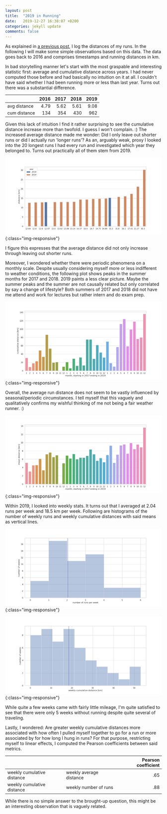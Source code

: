 ```yaml
---
layout: post
title:  "2019 in Running"
date:   2019-12-27 16:38:07 +0200
categories: jekyll update
comments: false
---
```


As explained in [a previous post](http://kevinkle.in/jekyll/update/2018/10/28/running-log.html), I log the distances of my runs. In the following I will make some simple observations based on this data. The data goes back to 2016 and comprises timestamps and running distances in km.

In bad storytelling manner let's start with the most graspable and interesting statistic first: average and cumulative distance across years. I had never computed those before and had basically no intuition on it at all. I couldn't have said whether I had been running more or less than last year. Turns out there was a substantial difference.

|              |   2016 |   2017 |   2018 |   2019 |
|--------------|-------:|-------:|-------:|-------:|
| avg distance |   4.79 |   5.62 |   5.61 |   9.08 |
| cum distance | 134| 354 | 430 | 962 |

Given this lack of intuition I find it rather surprising to see the cumulative distance increase more than twofold. I guess I won't complain. :) The increased average distance made me wonder: Did I only leave out shorter runs or did I actually run 'longer runs'? As an, arguably weak, proxy I looked into the 20 longest runs I had every run and investigated which year they belonged to. Turns out practically all of them stem from 2019.

![20 longest runs](/top_runs.png){:class="img-responsive"}

I figure this expresses that the average distance did not only increase through leaving out shorter runs.


Moreover, I wondered whether there were periodic phenomena on a monthly scale. Despite usually considering myself more or less indifferent to weather conditions, the following plot shows peaks in the summer months for 2017 and 2018. 2019 paints a less clear picture. Maybe the summer peaks and the summer are not causally related but only correlated by say a change of lifestyle? Both summers of 2017 and 2018 did not have me attend and work for lectures but rather intern and do exam prep.

![monthly sums](/monthly_sums.png){:class="img-responsive"}

Overall, the average run distance does not seem to be vastly influenced by seasonal/periodic circumstances. I tell myself that this vaguely and qualitatively confirms my wishful thinking of me not being a fair weather runner. :)

![monthly means](/monthly_means.png){:class="img-responsive"}

Within 2019, I looked into weekly stats. It turns out that I averaged at 2.04 runs per week and 18.5 km per week. Following are histograms of the number of weekly runs and weekly cumulative distances with said means as vertical lines.

![weekly number of runs](/weekly_n_runs.png){:class="img-responsive"}

![weekly distance histogram](/weekly_cumulative_histogram.png){:class="img-responsive"}

While quite a few weeks came with fairly little mileage, I'm quite satisfied to see that there were only 5 weeks without running despite quite several of traveling.

Lastly, I wondered: Are greater weekly cumulative distances more associated with how often I pulled myself together to go for a run or more associated by for how long I hung in runs? For that purpose, restricting myself to linear effects, I computed the Pearson coefficients between said metrics.

|              |    |   Pearson coefficient |
|--------------|-------|-------:|
| weekly cumulative distance |  weekly average distance  |   .65|
| weekly cumulative distance | weekly number of runs | .88 |

While there is no simple answer to the brought-up question, this might be an interesting observation that is vaguely related.
